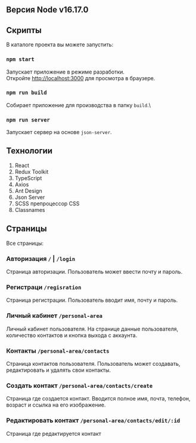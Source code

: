 ## Версия Node v16.17.0

## Скрипты

В каталоге проекта вы можете запустить:

### `npm start`

Запускает приложение в режиме разработки.\
Откройте [http://localhost:3000](http://localhost:3000) для просмотра в браузере.

### `npm run build`

Собирает приложение для производства в папку `build`.\

### `npm run server`

Запускает сервер на основе `json-server`.

## Технологии

1. React 
2. Redux Toolkit
3. TypeScript
4. Axios
5. Ant Design 
6. Json Server
7. SCSS препроцессор CSS
8. Classnames

## Страницы

Все страницы:

### Авторизация `/` | `/login` 
Страница авторизации. Пользователь может ввести почту и пароль.

### Регистраци `/regisration`
Страница регистрации. Пользователь вводит имя, почту и пароль.

### Личный кабинет `/personal-area`
Личный кабинет пользователя. На странице данные пользователя, количество контактов и кнопка выхода с аккаунта.

### Контакты `/personal-area/contacts`
Страница контактов пользователя. Пользователь может создавать, редактировать и удалять свои контакты.

### Создать контакт `/personal-area/contacts/create`
Страница где создается контакт. Вводится полное имя, почта, телефон, возраст и ссылка на его изображение.

### Редактировать контакт `/personal-area/contacts/edit/:id`
Страница где редактируется контакт